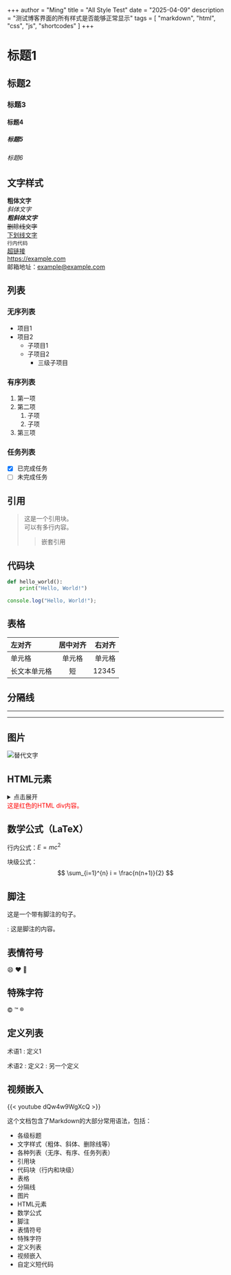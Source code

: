 +++
author = "Ming"
title = "All Style Test"
date = "2025-04-09"
description = "测试博客界面的所有样式是否能够正常显示"
tags = [
    "markdown",
    "html",
    "css",
    "js",
    "shortcodes"
]
+++

# 标题1
## 标题2
### 标题3
#### 标题4
##### 标题5
###### 标题6

## 文字样式

**粗体文字**  
*斜体文字*  
***粗斜体文字***  
~~删除线文字~~  
<u>下划线文字</u>  
`行内代码`  
[超链接](https://example.com)  
<https://example.com>  
邮箱地址：<example@example.com>

## 列表

### 无序列表
- 项目1
- 项目2
  - 子项目1
  - 子项目2
    - 三级子项目

### 有序列表
1. 第一项
2. 第二项
   1. 子项
   2. 子项
3. 第三项

### 任务列表
- [x] 已完成任务
- [ ] 未完成任务

## 引用

> 这是一个引用块。  
> 可以有多行内容。
>
> > 嵌套引用

## 代码块

```python
def hello_world():
    print("Hello, World!")
```

```javascript
console.log("Hello, World!");
```

## 表格

| 左对齐 | 居中对齐 | 右对齐 |
|:-------|:-------:|-------:|
| 单元格 | 单元格  | 单元格 |
| 长文本单元格 | 短 | 12345 |

## 分隔线

---

***

## 图片

![替代文字](https://matuimg.com/i/2025/04/09/113qmar.jpg "标题")

## HTML元素

<details>
<summary>点击展开</summary>
这里是隐藏的内容。
</details>

<div style="color: red;">
这是红色的HTML div内容。
</div>

## 数学公式（LaTeX）

行内公式：$E=mc^2$

块级公式：
$$
\sum_{i=1}^{n} i = \frac{n(n+1)}{2}
$$

## 脚注

这是一个带有脚注的句子。

: 这是脚注的内容。

## 表情符号

:smile: :heart: :rocket:

## 特殊字符

&copy; &trade; &reg;

## 定义列表

术语1
: 定义1

术语2
: 定义2
: 另一个定义

## 视频嵌入

{{< youtube dQw4w9WgXcQ >}}


这个文档包含了Markdown的大部分常用语法，包括：
- 各级标题
- 文字样式（粗体、斜体、删除线等）
- 各种列表（无序、有序、任务列表）
- 引用块
- 代码块（行内和块级）
- 表格
- 分隔线
- 图片
- HTML元素
- 数学公式
- 脚注
- 表情符号
- 特殊字符
- 定义列表
- 视频嵌入
- 自定义短代码